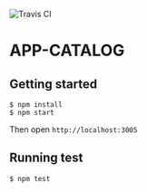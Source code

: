 ![Travis CI](https://travis-ci.com/CoorpAcademy/app-brand.svg?token=tpTZr2AKsFCqAwZ7nAEf)

# APP-CATALOG

## Getting started

```Shell
$ npm install
$ npm start
```

Then open `http://localhost:3005`

## Running test

```Shell
$ npm test
```